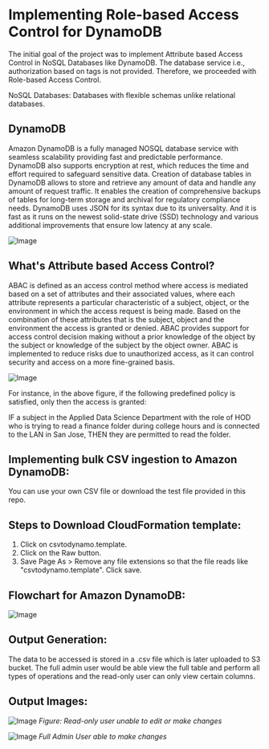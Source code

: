 # Implementing Role-based Access Control for DynamoDB

The initial goal of the project was to implement Attribute based Access Control in NoSQL Databases like DynamoDB. The database service i.e., authorization based on tags is not provided. Therefore, we proceeded with Role-based Access Control.

NoSQL Databases: Databases with flexible schemas unlike relational databases.

## DynamoDB

Amazon DynamoDB is a fully managed NOSQL database service with seamless scalability providing fast and predictable performance. DynamoDB also supports
encryption at rest, which reduces the time and effort required to safeguard sensitive data. Creation of database tables in DynamoDB allows to store and retrieve any amount of data and handle any amount of request traffic. It enables the creation of comprehensive backups of tables for long-term storage and archival for regulatory compliance needs. DynamoDB uses JSON for its syntax due to its universality. And it is fast as it runs on the newest solid-state drive (SSD) technology and various additional improvements that ensure low latency at any scale.

![Image]()

## What's Attribute based Access Control?

ABAC is defined as an access control method where access is mediated based on a set of attributes and their associated values, where each attribute represents a particular characteristic of a subject, object, or the environment in which the access request is being made. Based on the combination of these attributes that is the subject, object and the environment the access is granted or denied. ABAC provides support for access control decision making without a prior knowledge of the object by the subject or knowledge of the subject by the object owner. ABAC is implemented to reduce risks due to unauthorized access, as it can control security and access on a more fine-grained basis.

![Image]()

For instance, in the above figure, if the following predefined policy is satisfied, only then the access is granted:

IF a subject in the Applied Data Science Department with the role of HOD who is trying to read a finance folder during college hours and is connected to the LAN in San Jose, THEN they are permitted to read the folder.

## Implementing bulk CSV ingestion to Amazon DynamoDB:

You can use your own CSV file or download the test file provided in this repo. 

## Steps to Download CloudFormation template:
1. Click on csvtodynamo.template.
2. Click on the Raw button.
3. Save Page As > Remove any file extensions so that the file reads like "csvtodynamo.template". Click save.

## Flowchart for Amazon DynamoDB:

![Image]()

## Output Generation:

The data to be accessed is stored in a .csv file which is later uploaded to S3 bucket. The full admin user would be able view the full table and perform all types of operations and the read-only user can only view certain columns.

## Output Images:

![Image]()
*Figure: Read-only user unable to edit or make changes*

![Image]()
*Full Admin User able to make changes*
